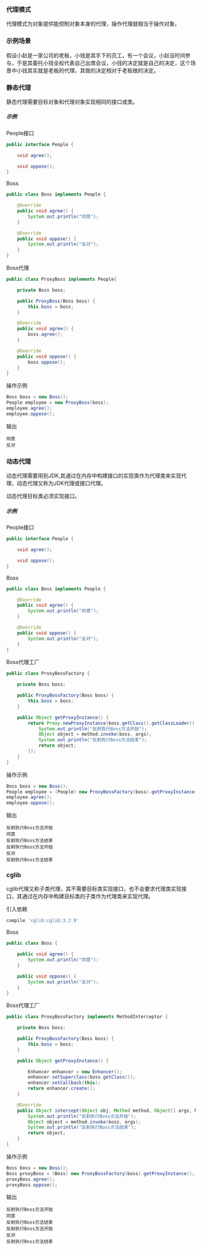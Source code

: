 ### 代理模式

代理模式为对象提供能控制对象本身的代理，操作代理就相当于操作对象。

### 示例场景

假设小赵是一家公司的老板，小钱是其手下的员工，有一个会议，小赵没时间参与，于是其委托小钱全权代表自己出席会议，小钱的决定就是自己的决定，这个场景中小钱其实就是老板的代理，其做的决定相对于老板做的决定。

### 静态代理

静态代理需要目标对象和代理对象实现相同的接口或类。

##### 示例

People接口

``` java
public interface People {

    void agree();

    void oppose();
}
```

Boss

``` java
public class Boss implements People {

    @Override
    public void agree() {
        System.out.println("同意");
    }

    @Override
    public void oppose() {
        System.out.println("反对");
    }
}
```

Boss代理

``` java
public class ProxyBoss implements People{

    private Boss boss;

    public ProxyBoss(Boss boss) {
        this.boss = boss;
    }

    @Override
    public void agree() {
        boss.agree();
    }

    @Override
    public void oppose() {
        boss.oppose();
    }
}
```

操作示例

``` java
Boss boss = new Boss();
People employee = new ProxyBoss(boss);
employee.agree();
employee.oppose();
```

输出

``` text
同意
反对
```

### 动态代理

动态代理需要用到JDK,其通过在内存中构建接口的实现类作为代理类来实现代理，动态代理又称为JDK代理或接口代理。

动态代理目标类必须实现接口。

##### 示例

People接口

``` java
public interface People {

    void agree();

    void oppose();
}
```

Boss

``` java
public class Boss implements People {

    @Override
    public void agree() {
        System.out.println("同意");
    }

    @Override
    public void oppose() {
        System.out.println("反对");
    }
}
```

Boss代理工厂

``` java
public class ProxyBossFactory {

    private Boss boss;

    public ProxyBossFactory(Boss boss) {
        this.boss = boss;
    }

    public Object getProxyInstance() {
        return Proxy.newProxyInstance(boss.getClass().getClassLoader(), boss.getClass().getInterfaces(), (proxy, method, args) -> {
            System.out.println("反射执行Boss方法开始");
            Object object = method.invoke(boss, args);
            System.out.println("反射执行Boss方法结束");
            return object;
        });
    }
}
```

操作示例

``` java
Boss boss = new Boss();
People employee = (People) new ProxyBossFactory(boss).getProxyInstance();
employee.agree();
employee.oppose();
```

输出

``` text
反射执行Boss方法开始
同意
反射执行Boss方法结束
反射执行Boss方法开始
反对
反射执行Boss方法结束
```

### cglib

cglib代理又称子类代理，其不需要目标类实现接口，也不会要求代理类实现接口，其通过在内存中构建目标类的子类作为代理类来实现代理。

引入依赖

``` groovy
compile 'cglib:cglib:3.2.9'
```

Boss

``` java
public class Boss {

    public void agree() {
        System.out.println("同意");
    }

    public void oppose() {
        System.out.println("反对");
    }
}
```

Boss代理工厂

``` java
public class ProxyBossFactory implements MethodInterceptor {

    private Boss boss;

    public ProxyBossFactory(Boss boss) {
        this.boss = boss;
    }

    public Object getProxyInstance() {

        Enhancer enhancer = new Enhancer();
        enhancer.setSuperclass(boss.getClass());
        enhancer.setCallback(this);
        return enhancer.create();
    }

    @Override
    public Object intercept(Object obj, Method method, Object[] args, MethodProxy proxy) throws Throwable {
        System.out.println("反射执行Boss方法开始");
        Object object = method.invoke(boss, args);
        System.out.println("反射执行Boss方法结束");
        return object;
    }
}
```

操作示例

``` java
Boss boss = new Boss();
Boss proxyBoss = (Boss) new ProxyBossFactory(boss).getProxyInstance();
proxyBoss.agree();
proxyBoss.oppose();
```

输出

``` text
反射执行Boss方法开始
同意
反射执行Boss方法结束
反射执行Boss方法开始
反对
反射执行Boss方法结束
```